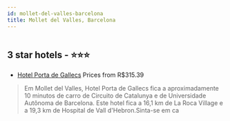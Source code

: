 ```yaml
---
id: mollet-del-valles-barcelona
title: Mollet del Valles, Barcelona
---
```


<center><img src="https://i.travelapi.com/hotels/1000000/580000/579200/579174/27deef32_z.jpg" alt="" /></center>


##  3 star hotels - ⭐️⭐️⭐️

-    [Hotel Porta de Gallecs](https://www.hurb.com/br/aud/https://www.hurb.com/br/hotels/mollet-del-valles/hotel-porta-de-gallecs-HT-QXEY?cmp=18055) Prices from R$315.39
   > Em Mollet del Valles, Hotel Porta de Gallecs fica a aproximadamente 10 minutos de carro de Circuito de Catalunya e de Universidade Autônoma de Barcelona.  Este hotel fica a 16,1 km de La Roca Village e a 19,3 km de Hospital de Vall d'Hebron.Sinta-se em ca
